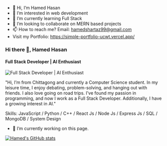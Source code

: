 - 👋 Hi, I’m Hamed Hasan 
- 👀 I’m interested in web development
- 🌱 I’m currently learning Full Stack 
- 💞️ I’m looking to collaborate on MERN based projects
- 📫 How to reach me? Email: hamedshartaz99@gmail.com
- Visit my Portfolio: https://simple-portfolio-ucwt.vercel.app/

### Hi there 👋, Hamed Hasan
#### Full Stack Developer | AI Enthusiast
![Full Stack Developer | AI Enthusiast](https://www.canva.com/design/DAGUO43JMJQ/1QFJ9PBMS47n9dREkfY9qQ/watch?utm_content=DAGUO43JMJQ&utm_campaign=designshare&utm_medium=link&utm_source=editor)

"Hi, I’m from Chittagong and currently a Computer Science student. In my leisure time, I enjoy debating, problem-solving, and hanging out with friends. I also love going on road trips. I’ve found my passion in programming, and now I work as a Full Stack Developer. Additionally, I have a growing interest in AI."

Skills: JavaScript / Python / C++ / React Js / Node Js / Express Js / SQL / MongoDB / System Design

- 🔭 I’m currently working on this page. 

  
[![Hamed's GitHub stats](https://github-readme-stats.vercel.app/api?username=hamed18)](https://github.com/hamed18/github-readme-stats)

<!---
Hamed18/Hamed18 is a ✨ special ✨ repository because its `README.md` (this file) appears on your GitHub profile.
You can click the Preview link to take a look at your changes.
--->
